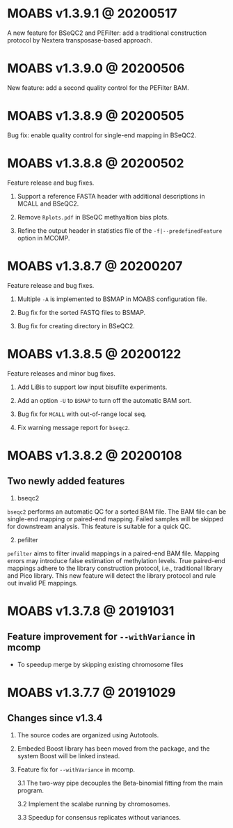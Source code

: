 # MOABS v1.3.9.1 @ 20200517

A new feature for BSeQC2 and PEFilter: add a traditional construction protocol by Nextera transposase-based approach.

# MOABS v1.3.9.0 @ 20200506

New feature: add a second quality control for the PEFilter BAM.

# MOABS v1.3.8.9 @ 20200505

Bug fix: enable quality control for single-end mapping in BSeQC2.

# MOABS v1.3.8.8 @ 20200502

Feature release and bug fixes.

1. Support a reference FASTA header with additional descriptions in MCALL and BSeQC2.

2. Remove `Rplots.pdf` in BSeQC methyaltion bias plots.

3. Refine the output header in statistics file of the `-f|--predefinedFeature` option in MCOMP.

# MOABS v1.3.8.7 @ 20200207

Feature release and bug fixes.

1. Multiple `-A` is implemented to BSMAP in MOABS configuration file.

2. Bug fix for the sorted FASTQ files to BSMAP.

3. Bug fix for creating directory in BSeQC2.

# MOABS v1.3.8.5 @ 20200122

Feature releases and minor bug fixes.

1. Add LiBis to support low input bisufilte experiments.

2. Add an option `-U` to `BSMAP` to turn off the automatic BAM sort.

3. Bug fix for `MCALL` with out-of-range local seq.

4. Fix warning message report for `bseqc2`.

# MOABS v1.3.8.2 @ 20200108

## Two newly added features

1. bseqc2

`bseqc2` performs an automatic QC for a sorted BAM file. The BAM file can be
single-end mapping or paired-end mapping. Failed samples will be skipped for
downstream analysis. This feature is suitable for a quick QC.

2. pefilter

`pefilter` aims to filter invalid mappings in a paired-end BAM file. Mapping
errors may introduce false estimation of methylation levels. True paired-end
mappings adhere to the library construction protocol, i.e., traditional library
and Pico library. This new feature will detect the library protocol and rule
out invalid PE mappings.

# MOABS v1.3.7.8 @ 20191031

## Feature improvement for `--withVariance` in mcomp

- To speedup merge by skipping existing chromosome files

# MOABS v1.3.7.7 @ 20191029

## Changes since v1.3.4

1. The source codes are organized using Autotools.

2. Embeded Boost library has been moved from the package, and the system Boost will be linked instead.

3. Feature fix for `--withVariance` in mcomp.

    3.1 The two-way pipe decouples the Beta-binomial fitting from the main program.

    3.2 Implement the scalabe running by chromosomes.

    3.3 Speedup for consensus replicates without variances.


